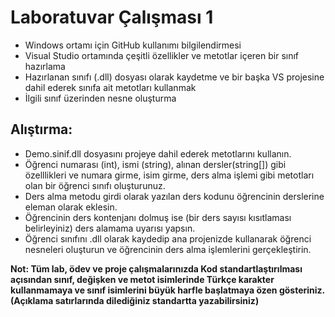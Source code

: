 # Laboratuvar Çalışması 1
- Windows ortamı için GitHub kullanımı bilgilendirmesi
- Visual Studio ortamında çeşitli özellikler ve metotlar içeren bir sınıf hazırlama
- Hazırlanan sınıfı (.dll) dosyası olarak kaydetme ve bir başka VS projesine dahil ederek sınıfa ait
metotları kullanmak
- İlgili sınıf üzerinden nesne oluşturma
## Alıştırma:
- Demo.sinif.dll dosyasını projeye dahil ederek metotlarını kullanın.
- Öğrenci numarası (int), ismi (string), alınan dersler(string[]) gibi özelllikleri ve numara girme,
isim girme, ders alma işlemi gibi metotları olan bir öğrenci sınıfı oluşturunuz.
- Ders alma metodu girdi olarak yazılan ders kodunu öğrencinin derslerine eleman olarak eklesin.
- Öğrencinin ders kontenjanı dolmuş ise (bir ders sayısı kısıtlaması belirleyiniz) ders alamama
uyarısı yapsın.
- Öğrenci sınıfını .dll olarak kaydedip ana projenizde kullanarak öğrenci nesneleri oluşturun ve
öğrencinin ders alma işlemlerini gerçekleştirin.

**Not: Tüm lab, ödev ve proje çalışmalarınızda Kod standartlaştırılması açısından sınıf, değişken
ve metot isimlerinde Türkçe karakter kullanmamaya ve sınıf isimlerini büyük harfle başlatmaya
özen gösteriniz. (Açıklama satırlarında dilediğiniz standartta yazabilirsiniz)**
